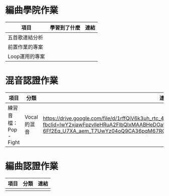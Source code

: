 # 編曲學院作業

| 項目        | 學習到了什麼 | 連結 | 
|-----------|--------|----|
| 五首歌連結分析   |        |    |
| 前置作業的專案   |        |    |
| Loop運用的專案 |        |    |

# 混音認證作業

| 項目 | 分類 | 連結 | 
|----|----|----|
|練習音檔：Pop - Fight    | Vocal 的混音   | https://drive.google.com/file/d/1rffQjV6k3uh_rtc_4goc6OB93pgQnRAw/view?fbclid=IwY2xjawFpzvlleHRuA2FlbQIxMAABHeDOaUVQiHlm16Y6ZSePZqel3T9fwUI22LlcTjDs73rSJF-6Ff2Eq_U7XA_aem_T7UwYz04oQ9CA36pqM67RQ&pli=1   |

# 編曲認證作業

| 項目 | 分類 | 連結 | 
|----|----|----|
|    |    |    |
